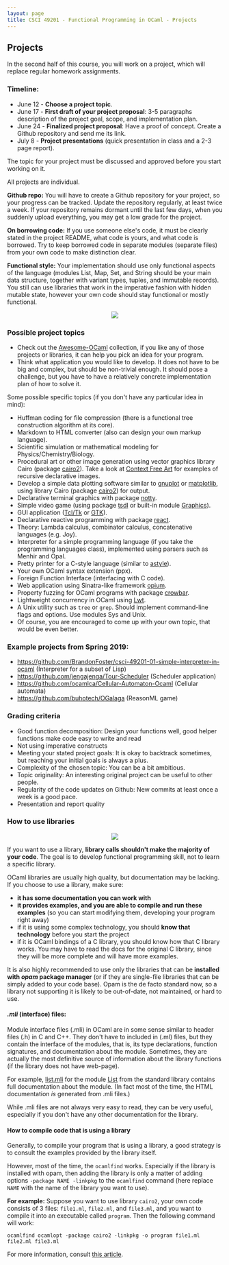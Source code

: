 ```yaml
---
layout: page
title: CSCI 49201 - Functional Programming in OCaml - Projects
---
```


<!--
## Presentations Schedule

### May 2

1. Shawn Guthrie  -  Chess
2. Tushar Malakar  -  Huffman Coding
3. Kent Feng & Jin Huai Xuan  -  Cellular Automata Simulator
4. Savannah Nester  -  Snake Game
5. Maria Volpe  -  OCaml FFI (interfacing with C)
6. Ali Almashhadani  -  Markdown to HTML
7. Aaron Lopez  -  Functional KMP Algorithm
8. Ratul Ahmed  -  NBA Data Visualizer
9. Brandon Foster  -  LISP Interpreter
10. Zhifan Yang  -  Klotski Game and Solver
11. Stephen Duke  -  Tour Scheduler

### May 9

12. Tenzin Kunsang  -  Stock Analyzer
13. Jonah Alexander-awad  -  GUI application
14. Elijah Augustin  -  Markdown Converter
15. Alexander Bortoc  -  Bookshelf using PostgreSQL
16. Daniel Segarra & Angel Checo  -  ReasonML Game
17. Clara Fairbanks  -  Infinite Runner
18. Pasang Sherpa  -  City Art Generation
19. Ram Vakada  -  OCamlAlert, client-server application using Lwt
20. Jeffrey Lin  -  Lambda Calculus
21. Jonathan Trachtenberg  -  Stock Tracker
22. Hugh Leow  -  Spaceship Destroyer
23. Garrison Shepard  -  Story Generator
-->

## Projects

In the second half of this course, you will work on a project, which will replace regular homework assignments.

### Timeline:
- June 12 - **Choose a project topic**.
- June 17 - **First draft of your project proposal**: 3-5 paragraphs description of the project goal, scope, and implementation plan.
- June 24 - **Finalized project proposal**: Have a proof of concept. Create a Github repository and send me its link.
- July 8 - **Project presentations** (quick presentation in class and a 2-3 page report).

The topic for your project must be discussed and approved before you start working on it.

All projects are individual.

**Github repo:**
You will have to create a Github repository for your project, so your progress can be tracked.
Update the repository regularly, at least twice a week.
If your repository remains dormant until the last few days, when you suddenly upload everything,
you may get a low grade for the project. 

**On borrowing code:**
If you use someone else's code, it must be clearly stated in the project README, what code is yours, and what code is borrowed.
Try to keep borrowed code in separate modules (separate files) from your own code to make distinction clear.

**Functional style:**
Your implementation should use only functional aspects of the language 
(modules List, Map, Set, and String should be your main data structure, together with variant types, tuples, and immutable records).
You still can use libraries that work in the imperative fashion with hidden mutable state, however your own code should stay functional or mostly functional.

<center><img src="https://i.imgur.com/pA52XaK.png" /></center>

### Possible project topics

- Check out the [Awesome-OCaml](https://github.com/ocaml-community/awesome-ocaml) collection, if you like any of those
projects or libraries, it can help you pick an idea for your program.
- Think what application you would like to develop. It does not have to be big and complex, but should be non-trivial enough.
It should pose a challenge, but you have to have a relatively concrete implementation plan of how to solve it. 

Some possible specific topics (if you don't have any particular idea in mind):

- Huffman coding for file compression (there is a functional tree construction algorithm at its core).
- Markdown to HTML converter (also can design your own markup language).
- Scientific simulation or mathematical modeling for Physics/Chemistry/Biology.
- Procedural art or other image generation using vector graphics library Cairo (package [cairo2](https://github.com/Chris00/ocaml-cairo)). 
Take a look at [Context Free Art](https://www.contextfreeart.org/index.html) for examples of recursive declarative images.
- Develop a simple data plotting software similar to [gnuplot](http://www.gnuplot.info/) or [matplotlib](https://matplotlib.org/),
using library Cairo (package [cairo2](https://github.com/Chris00/ocaml-cairo)) for output.
- Declarative terminal graphics with package [notty](https://github.com/pqwy/notty).
- Simple video game (using package [tsdl](https://erratique.ch/software/tsdl) or 
built-in module [Graphics](https://caml.inria.fr/pub/docs/manual-ocaml/libref/Graphics.html)).
- GUI application ([Tcl/Tk](http://labltk.forge.ocamlcore.org/index.html) or [GTK](http://lablgtk.forge.ocamlcore.org/)).
- Declarative reactive programming with package [react](https://github.com/dbuenzli/react).
- Theory: Lambda calculus, combinator calculus, concatenative languages (e.g. Joy).
- Interpreter for a simple programming language (if you take the programming languages class), implemented using parsers such as Menhir and Opal.
- Pretty printer for a C-style language (similar to [astyle](http://astyle.sourceforge.net/)).
- Your own OCaml syntax extension (ppx).
- Foreign Function Interface (interfacing with C code).
- Web application using Sinatra-like framework [opium](https://github.com/rgrinberg/opium).
- Property fuzzing for OCaml programs with package [crowbar](https://github.com/stedolan/crowbar).
- Lightweight concurrency in OCaml using [Lwt](https://github.com/ocsigen/lwt).
- A Unix utility such as `tree` or `grep`. Should implement command-line flags and options. Use modules Sys and Unix.    
- Of course, you are encouraged to come up with your own topic, that would be even better. 

### Example projects from Spring 2019:

- https://github.com/BrandonFoster/csci-49201-01-simple-interpreter-in-ocaml (Interpreter for a subset of Lisp)
- https://github.com/jengajenga/Tour-Scheduler (Scheduler application)
- https://github.com/ocamlca/Cellular-Automaton-Ocaml (Cellular automata)
- https://github.com/buhotech/OGalaga (ReasonML game)

### Grading criteria

- Good function decomposition: Design your functions well, good helper functions make code easy to write and read
- Not using imperative constructs 
- Meeting your stated project goals: It is okay to backtrack sometimes, but reaching your initial goals is always a plus.
- Complexity of the chosen topic: You can be a bit ambitious.
- Topic originality: An interesting original project can be useful to other people.
- Regularity of the code updates on Github: New commits at least once a week is a good pace.
- Presentation and report quality

### How to use libraries

<center> <img src="https://i.imgur.com/fRBWGjZ.jpg" /> </center>

If you want to use a library, **library calls shouldn't make the majority of your code**. The goal is to develop functional programming skill, not to 
learn a specific library.

OCaml libraries are usually high quality, but documentation may be lacking. If you choose to use a library,
make sure:

- **it has some documentation you can work with**
- **it provides examples, and you are able to compile and run these examples** (so you can start modifying them, developing your program right away)
- if it is using some complex technology, you should **know that technology** before you start the project
- if it is OCaml bindings of a C library, you should know how that C library works. You may have to read the docs for the original C library, 
since they will be more complete and will have more examples.

It is also highly recommended to use only the libraries that can be **installed with _opam_ package manager** 
(or if they are single-file libraries that can be simply added to your code base).
Opam is the de facto standard now, so a library not supporting it is likely to be out-of-date, not maintained, or hard to use.

#### *.mli* (interface) files: 

Module interface files (.mli) in OCaml are in some sense similar to header files (.h) in C and C++. They don't have to included in (.ml) files, but
they contain the interface of the modules, that is, its type declarations, function signatures, and documentation about the module.
Sometimes, they are actually the most definitive source of information about the library functions (if the library does not have web-page).

For example, [list.mli](https://github.com/ocaml/ocaml/blob/trunk/stdlib/list.mli) for the 
module [List](https://caml.inria.fr/pub/docs/manual-ocaml/libref/List.html) from the standard library
contains full documentation about the module. (In fact most of the time, the HTML documentation *is* generated from .mli files.)

While .mli files are not always very easy to read, they can be very useful, especially if you don't have any other documentation for the library.

#### How to compile code that is using a library

Generally, to compile your program that is using a library, a good strategy is to consult the examples provided by the library itself.

However, most of the time, the `ocamlfind` works. Especially if the library is installed with opam,
then adding the library is only a matter of adding options `-package NAME -linkpkg` to the `ocamlfind` command (here replace `NAME` with the name of the library 
you want to use). 

**For example:**
Suppose you want to use library `cairo2`, your own code consists of 3 files: `file1.ml`, `file2.ml`, and `file3.ml`,
and you want to compile it into an executable called `program`. Then the following command will work:

```
ocamlfind ocamlopt -package cairo2 -linkpkg -o program file1.ml file2.ml file3.ml
```

For more information, consult [this article](https://ocaml.org/learn/tutorials/compiling_ocaml_projects.html).

[pdfimg]: /img/pdf1.png
[videoimg]: /img/video.png
